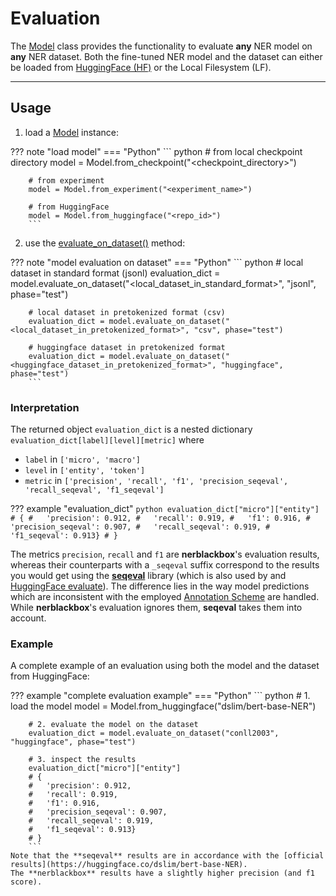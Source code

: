 # Evaluation

The [Model](../python_api/model) class provides the functionality to evaluate **any** NER model on **any** NER dataset.
Both the fine-tuned NER model and the dataset can either be loaded from [HuggingFace (HF)](https://huggingface.co) or the Local Filesystem (LF).

----------
## Usage

1) load a [Model](../python_api/model) instance:

??? note "load model"
    === "Python"
        ``` python
        # from local checkpoint directory
        model = Model.from_checkpoint("<checkpoint_directory>")

        # from experiment
        model = Model.from_experiment("<experiment_name>")

        # from HuggingFace
        model = Model.from_huggingface("<repo_id>")
        ```

2) use the [evaluate_on_dataset()](../python_api/model/#nerblackbox.api.model.Model.evaluate_on_dataset) method:

??? note "model evaluation on dataset"
    === "Python"
        ``` python
        # local dataset in standard format (jsonl)
        evaluation_dict = model.evaluate_on_dataset("<local_dataset_in_standard_format>", "jsonl", phase="test")

        # local dataset in pretokenized format (csv)
        evaluation_dict = model.evaluate_on_dataset("<local_dataset_in_pretokenized_format>", "csv", phase="test")

        # huggingface dataset in pretokenized format
        evaluation_dict = model.evaluate_on_dataset("<huggingface_dataset_in_pretokenized_format>", "huggingface", phase="test")
        ```

### Interpretation

The returned object `evaluation_dict` is a nested dictionary `evaluation_dict[label][level][metric]` where

- `label` in `['micro', 'macro']`
- `level` in `['entity', 'token']`
- `metric` in `['precision', 'recall', 'f1', 'precision_seqeval', 'recall_seqeval', 'f1_seqeval']`

??? example "evaluation_dict"
    ``` python
    evaluation_dict["micro"]["entity"]
    # {
    #   'precision': 0.912,
    #   'recall': 0.919,
    #   'f1': 0.916,
    #   'precision_seqeval': 0.907,
    #   'recall_seqeval': 0.919,
    #   'f1_seqeval': 0.913}
    # }
    ```

The metrics `precision`, `recall` and `f1` are **nerblackbox**'s evaluation results, whereas their counterparts with a `_seqeval` suffix correspond to the results you would get using the [**seqeval**](https://github.com/chakki-works/seqeval) library (which is also used by and [HuggingFace evaluate](https://huggingface.co/docs/evaluate/index)).
The difference lies in the way model predictions which are inconsistent with the employed [Annotation Scheme](../../data/#annotation-schemes) are handled.
While **nerblackbox**'s evaluation ignores them, **seqeval** takes them into account.

### Example
A complete example of an evaluation using both the model and the dataset from HuggingFace:

??? example "complete evaluation example"
    === "Python"
        ``` python
        # 1. load the model
        model = Model.from_huggingface("dslim/bert-base-NER")

        # 2. evaluate the model on the dataset
        evaluation_dict = model.evaluate_on_dataset("conll2003", "huggingface", phase="test")

        # 3. inspect the results
        evaluation_dict["micro"]["entity"]
        # {
        #   'precision': 0.912,
        #   'recall': 0.919,
        #   'f1': 0.916,
        #   'precision_seqeval': 0.907,
        #   'recall_seqeval': 0.919,
        #   'f1_seqeval': 0.913}
        # }
        ```
    Note that the **seqeval** results are in accordance with the [official results](https://huggingface.co/dslim/bert-base-NER).
    The **nerblackbox** results have a slightly higher precision (and f1 score).
